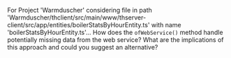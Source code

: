For Project 'Warmduscher' considering file in path 'Warmduscher/thclient/src/main/www/thserver-client/src/app/entities/boilerStatsByHourEntity.ts' with name 'boilerStatsByHourEntity.ts'... How does the `ofWebService()` method handle potentially missing data from the web service? What are the implications of this approach and could you suggest an alternative?